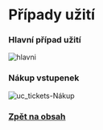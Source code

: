 # Případy užití

### Hlavní případ užití

![hlavni](https://github.com/jan-zabloudil/4IT575-softwarove-architektury/assets/81581922/f576803d-0636-4528-9994-216fa94bd557)

### Nákup vstupenek
 
![uc_tickets-Nákup](https://github.com/jan-zabloudil/4IT575-softwarove-architektury/assets/81581922/57557c3d-0790-4706-be95-814c9d81478f)


### [Zpět na obsah](../../README.md#obsah)
